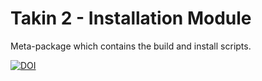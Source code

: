 # Takin 2 - Installation Module

Meta-package which contains the build and install scripts.

[![DOI](https://zenodo.org/badge/DOI/10.5281/zenodo.4117437.svg)](https://doi.org/10.5281/zenodo.4117437)
